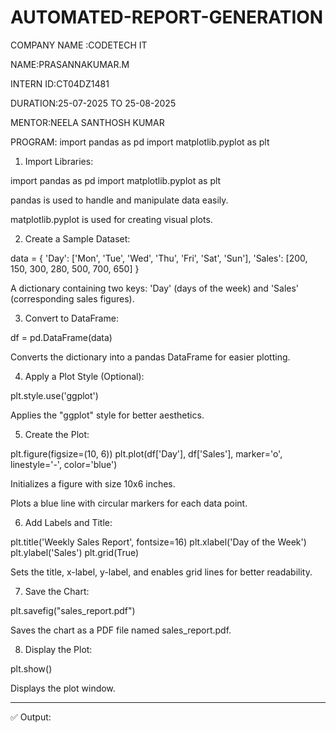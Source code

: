 # AUTOMATED-REPORT-GENERATION
COMPANY NAME :CODETECH IT

NAME:PRASANNAKUMAR.M

INTERN ID:CT04DZ1481

DURATION:25-07-2025 TO 25-08-2025

MENTOR:NEELA SANTHOSH KUMAR

PROGRAM: import pandas as pd import matplotlib.pyplot as plt

1. Import Libraries:



import pandas as pd
import matplotlib.pyplot as plt

pandas is used to handle and manipulate data easily.

matplotlib.pyplot is used for creating visual plots.

2. Create a Sample Dataset:



data = {
'Day': ['Mon', 'Tue', 'Wed', 'Thu', 'Fri', 'Sat', 'Sun'],
'Sales': [200, 150, 300, 280, 500, 700, 650]
}

A dictionary containing two keys: 'Day' (days of the week) and 'Sales' (corresponding sales figures).

3. Convert to DataFrame:



df = pd.DataFrame(data)

Converts the dictionary into a pandas DataFrame for easier plotting.

4. Apply a Plot Style (Optional):



plt.style.use('ggplot')

Applies the "ggplot" style for better aesthetics.

5. Create the Plot:



plt.figure(figsize=(10, 6))
plt.plot(df['Day'], df['Sales'], marker='o', linestyle='-', color='blue')

Initializes a figure with size 10x6 inches.

Plots a blue line with circular markers for each data point.

6. Add Labels and Title:



plt.title('Weekly Sales Report', fontsize=16)
plt.xlabel('Day of the Week')
plt.ylabel('Sales')
plt.grid(True)

Sets the title, x-label, y-label, and enables grid lines for better readability.

7. Save the Chart:



plt.savefig("sales_report.pdf")

Saves the chart as a PDF file named sales_report.pdf.

8. Display the Plot:



plt.show()

Displays the plot window.


---

✅ Output:

